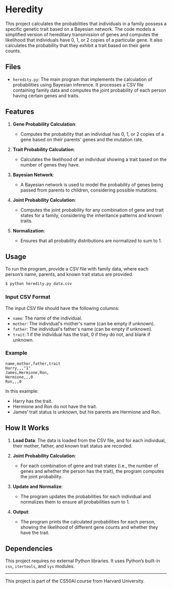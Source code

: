 # Heredity

This project calculates the probabilities that individuals in a family possess a specific genetic trait based on a Bayesian network. The code models a simplified version of hereditary transmission of genes and computes the likelihood that individuals have 0, 1, or 2 copies of a particular gene. It also calculates the probability that they exhibit a trait based on their gene counts.

## Files

- `heredity.py`: The main program that implements the calculation of probabilities using Bayesian inference. It processes a CSV file containing family data and computes the joint probability of each person having certain genes and traits.

## Features

1. **Gene Probability Calculation**: 
   - Computes the probability that an individual has 0, 1, or 2 copies of a gene based on their parents' genes and the mutation rate.
   
2. **Trait Probability Calculation**: 
   - Calculates the likelihood of an individual showing a trait based on the number of genes they have.
   
3. **Bayesian Network**: 
   - A Bayesian network is used to model the probability of genes being passed from parents to children, considering possible mutations.
   
4. **Joint Probability Calculation**: 
   - Computes the joint probability for any combination of gene and trait states for a family, considering the inheritance patterns and known traits.
   
5. **Normalization**: 
   - Ensures that all probability distributions are normalized to sum to 1.

## Usage

To run the program, provide a CSV file with family data, where each person’s name, parents, and known trait status are provided.

```bash
$ python heredity.py data.csv
```

### Input CSV Format
The input CSV file should have the following columns:
- `name`: The name of the individual.
- `mother`: The individual's mother's name (can be empty if unknown).
- `father`: The individual's father's name (can be empty if unknown).
- `trait`: 1 if the individual has the trait, 0 if they do not, and blank if unknown.

### Example

```csv
name,mother,father,trait
Harry,,,"1"
James,Hermione,Ron,
Hermione,,,0
Ron,,,0
```

In this example:
- Harry has the trait.
- Hermione and Ron do not have the trait.
- James’ trait status is unknown, but his parents are Hermione and Ron.

## How It Works

1. **Load Data**: The data is loaded from the CSV file, and for each individual, their mother, father, and known trait status are recorded.
   
2. **Joint Probability Calculation**: 
   - For each combination of gene and trait states (i.e., the number of genes and whether the person has the trait), the program computes the joint probability.
   
3. **Update and Normalize**: 
   - The program updates the probabilities for each individual and normalizes them to ensure all probabilities sum to 1.
   
4. **Output**: 
   - The program prints the calculated probabilities for each person, showing the likelihood of different gene counts and whether they have the trait.

## Dependencies

This project requires no external Python libraries. It uses Python’s built-in `csv`, `itertools`, and `sys` modules.

---

This project is part of the CS50AI course from Harvard University.